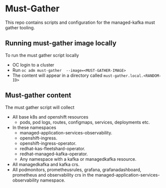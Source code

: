 # Must-Gather

This repo contains scripts and configuration for the managed-kafka must gather tooling.

## Running must-gather image locally

To run the must gather script locally

+ OC login to a cluster
+ Run ```oc adm must-gather  --image=<MUST-GATHER-IMAGE>```
+ The content will appear in a directory called ```must-gather.local.<RANDOM-ID>```

## Must-gather content

The must gather script will collect

+ All base k8s and openshift resources 
    + pods, pod logs, routes, configmaps, services, deployments etc.
+ In these namespaces
    + managed-application-services-observability.
    + openshift-ingress.
    + openshift-ingress-operator.
    + redhat-kas-fleetshard-operator.
    + redhat-managed-kafka-operator.
    + Any namespace with a kafka or managedkafka resource.
+ All managedkafka and kafka crs.
+ All podmonitors, prometheusrules, grafana, grafanadashboard, prometheus and observability crs in the managed-application-services-observability namespace.